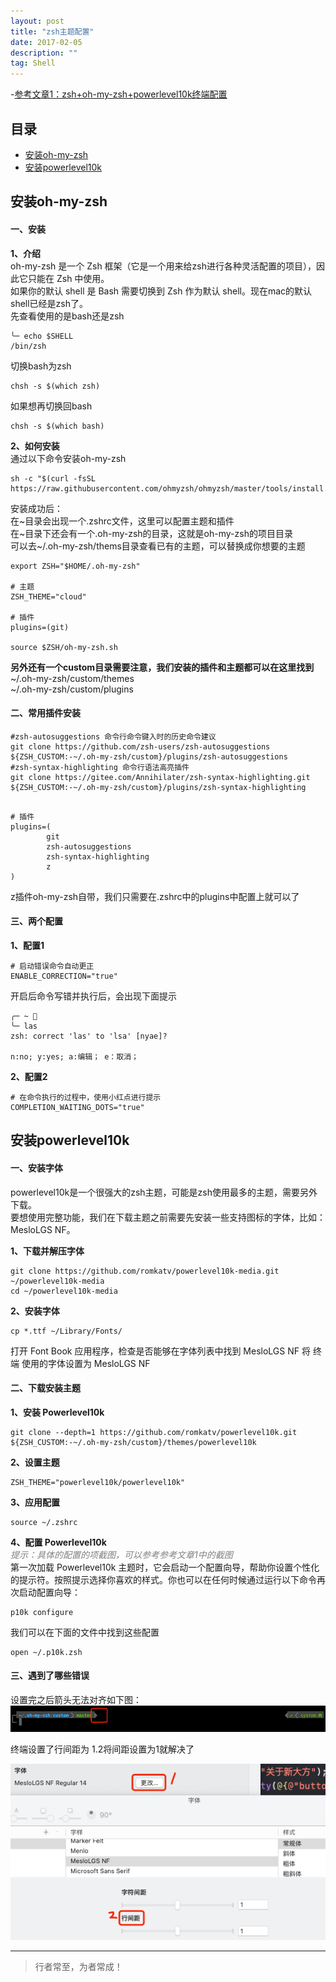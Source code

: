 ```yaml
---
layout: post
title: "zsh主题配置"
date: 2017-02-05
description: ""
tag: Shell
---
```


-[参考文章1：zsh+oh-my-zsh+powerlevel10k终端配置](https://blog.csdn.net/xd_wjc/article/details/135038556)

## 目录
* [安装oh-my-zsh](#content1)
* [安装powerlevel10k](#content2)



## <a id="content1">安装oh-my-zsh</a>

#### **一、安装**   

**1、介绍**   
oh-my-zsh 是一个 Zsh 框架（它是一个用来给zsh进行各种灵活配置的项目），因此它只能在 Zsh 中使用。       
如果你的默认 shell 是 Bash 需要切换到 Zsh 作为默认 shell。现在mac的默认shell已经是zsh了。       
先查看使用的是bash还是zsh    
```text
╰─ echo $SHELL  
/bin/zsh
```

切换bash为zsh   
```text
chsh -s $(which zsh)
```

如果想再切换回bash
```text
chsh -s $(which bash)
```

**2、如何安装**      
通过以下命令安装oh-my-zsh    
```text
sh -c "$(curl -fsSL https://raw.githubusercontent.com/ohmyzsh/ohmyzsh/master/tools/install.sh)"
```
安装成功后：      
在~目录会出现一个.zshrc文件，这里可以配置主题和插件       
在~目录下还会有一个.oh-my-zsh的目录，这就是oh-my-zsh的项目目录    
可以去~/.oh-my-zsh/thems目录查看已有的主题，可以替换成你想要的主题     
```text
export ZSH="$HOME/.oh-my-zsh"
 
# 主题
ZSH_THEME="cloud"
 
# 插件
plugins=(git)
 
source $ZSH/oh-my-zsh.sh
```

**另外还有一个custom目录需要注意，我们安装的插件和主题都可以在这里找到**       
~/.oh-my-zsh/custom/themes     
~/.oh-my-zsh/custom/plugins      

#### **二、常用插件安装**   

```text
#zsh-autosuggestions 命令行命令键入时的历史命令建议
git clone https://github.com/zsh-users/zsh-autosuggestions ${ZSH_CUSTOM:-~/.oh-my-zsh/custom}/plugins/zsh-autosuggestions
#zsh-syntax-highlighting 命令行语法高亮插件
git clone https://gitee.com/Annihilater/zsh-syntax-highlighting.git ${ZSH_CUSTOM:-~/.oh-my-zsh/custom}/plugins/zsh-syntax-highlighting
```
```text

# 插件
plugins=(
        git
        zsh-autosuggestions
        zsh-syntax-highlighting
        z
)
```
z插件oh-my-zsh自带，我们只需要在.zshrc中的plugins中配置上就可以了    

#### **三、两个配置**  

**1、配置1**   
```text
# 启动错误命令自动更正
ENABLE_CORRECTION="true"
```
开启后命令写错并执行后，会出现下面提示   
```text
╭─ ~                                                                                                                   
╰─ las   
zsh: correct 'las' to 'lsa' [nyae]? 

n:no; y:yes; a:编辑； e：取消；
```

**2、配置2**   

```text
# 在命令执行的过程中，使用小红点进行提示
COMPLETION_WAITING_DOTS="true"
```


## <a id="content2">安装powerlevel10k</a>

#### **一、安装字体**    
powerlevel10k是一个很强大的zsh主题，可能是zsh使用最多的主题，需要另外下载。    
要想使用完整功能，我们在下载主题之前需要先安装一些支持图标的字体，比如：MesloLGS NF。     

**1、下载并解压字体**    
```text
git clone https://github.com/romkatv/powerlevel10k-media.git ~/powerlevel10k-media
cd ~/powerlevel10k-media
```

**2、安装字体**    
```text
cp *.ttf ~/Library/Fonts/
```

打开 Font Book 应用程序，检查是否能够在字体列表中找到 MesloLGS NF
将 终端 使用的字体设置为 MesloLGS NF

#### **二、下载安装主题**   

**1、安装 Powerlevel10k**      
```text
git clone --depth=1 https://github.com/romkatv/powerlevel10k.git ${ZSH_CUSTOM:-~/.oh-my-zsh/custom}/themes/powerlevel10k
```

**2、设置主题**    
```text
ZSH_THEME="powerlevel10k/powerlevel10k"
```

**3、应用配置**    
```text
source ~/.zshrc
```

**4、配置 Powerlevel10k**     
<span style="color:gray;font-style:italic;">提示：具体的配置的项截图，可以参考参考文章1中的截图</span>     
第一次加载 Powerlevel10k 主题时，它会启动一个配置向导，帮助你设置个性化的提示符。按照提示选择你喜欢的样式。你也可以在任何时候通过运行以下命令再次启动配置向导：    
```text
p10k configure
```

我们可以在下面的文件中找到这些配置
```text
open ~/.p10k.zsh
```

#### **三、遇到了哪些错误**   

设置完之后箭头无法对齐如下图：    
<img src="/images/shell/shell_1.png"/>

终端设置了行间距为 1.2将间距设置为1就解决了    

<img src="/images/shell/shell_2.png">




----------
>  行者常至，为者常成！

